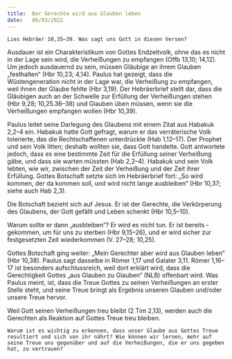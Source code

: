 ```yaml
---
title:  Der Gerechte wird aus Glauben leben
date:   06/03/2022
---
```


`Lies Hebräer 10,35–39. Was sagt uns Gott in diesen Versen?`

Ausdauer ist ein Charakteristikum von Gottes Endzeitvolk, ohne das es nicht in der Lage sein wird, die Verheißungen zu empfangen (Offb 13,10; 14,12). Um jedoch ausdauernd zu sein, müssen Gläubige an ihrem Glauben „festhalten“ (Hbr 10,23; 4,14). Paulus hat gezeigt, dass die Wüstengeneration nicht in der Lage war, die Verheißung zu empfangen, weil ihnen der Glaube fehlte (Hbr 3,19). Der Hebräerbrief stellt dar, dass die Gläubigen auch an der Schwelle zur Erfüllung der Verheißungen stehen (Hbr 9,28; 10,25.36–38) und Glauben üben müssen, wenn sie die Verheißungen empfangen wollen (Hbr 10,39).

Paulus leitet seine Darlegung des Glaubens mit einem Zitat aus Habakuk 2,2–4 ein. Habakuk hatte Gott gefragt, warum er das verräterische Volk tolerierte, das die Rechtschaffenen unterdrückte (Hab 1,12–17). Der Prophet und sein Volk litten; deshalb wollten sie, dass Gott handelte. Gott antwortete jedoch, dass es eine bestimmte Zeit für die Erfüllung seiner Verheißung gäbe, und dass sie warten müssten (Hab 2,2–4). Habakuk und sein Volk lebten, wie wir, zwischen der Zeit der Verheißung und der Zeit ihrer Erfüllung. Gottes Botschaft setzte sich im Hebräerbrief fort: „So wird kommen, der da kommen soll, und wird nicht lange ausbleiben“ (Hbr 10,37; siehe auch Hab 2,3).

Die Botschaft bezieht sich auf Jesus. Er ist der Gerechte, die Verkörperung des Glaubens, der Gott gefällt und Leben schenkt (Hbr 10,5–10).

Warum sollte er dann „ausbleiben“? Er wird es nicht tun. Er ist bereits ­gekommen, um für uns zu sterben (Hbr 9,15–26), und er wird sicher zur festgesetzten Zeit wiederkommen (V. 27–28; 10,25).

Gottes Botschaft ging weiter: „Mein Gerechter aber wird aus Glauben ­leben“ (Hbr 10,38). Paulus sagt dasselbe in Römer 1,17 und Galater 3,11. ­Römer 1,16–17 ist besonders aufschlussreich, weil dort erklärt wird, dass die Gerechtigkeit Gottes „aus Glauben zu Glauben“ (NLB) offenbart wird. Was Paulus meint, ist, dass die Treue Gottes zu seinen Verheißungen an erster Stelle steht, und seine Treue bringt als Ergebnis unseren Glauben und/oder unsere Treue hervor.

Weil Gott seinen Verheißungen treu bleibt (2 Tim 2,13), werden auch die Gerechten als Reaktion auf Gottes Treue treu bleiben.

`Warum ist es wichtig zu erkennen, dass unser Glaube aus Gottes Treue resultiert und sich von ihr nährt? Wie können wir lernen, mehr auf seine Treue uns gegenüber und auf die Verheißungen, die er uns gegeben hat, zu vertrauen?`